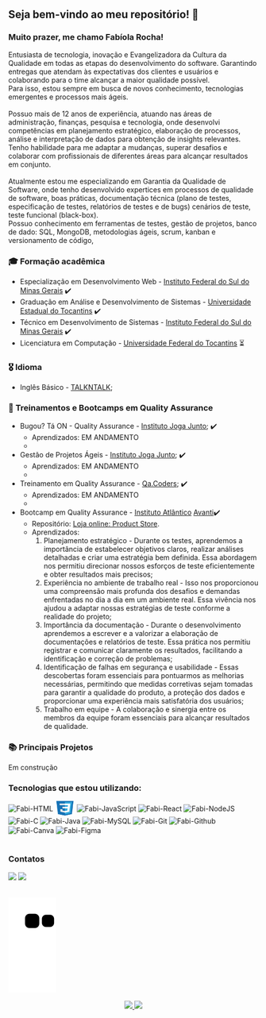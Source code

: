 ## Seja bem-vindo ao meu repositório! 🤝

### Muito prazer, me chamo Fabíola Rocha!

Entusiasta de tecnologia, inovação e Evangelizadora da Cultura da Qualidade em todas as etapas do desenvolvimento do software. Garantindo entregas que atendam às expectativas dos clientes e usuários e colaborando para o time alcançar a maior qualidade possível.<br>
Para isso, estou sempre em busca de novos conhecimento, tecnologias emergentes e processos mais ágeis.
<br><br>
Possuo mais de 12 anos de experiência, atuando nas áreas de administração, finanças, pesquisa e tecnologia, onde desenvolvi competências em planejamento estratégico, elaboração de processos, análise e interpretação de dados para obtenção de insights relevantes. Tenho habilidade para me adaptar a mudanças, superar desafios e colaborar com profissionais de diferentes áreas para alcançar resultados em conjunto. 
<br><br>
Atualmente estou me especializando em Garantia da Qualidade de Software, onde tenho desenvolvido expertices em processos de qualidade de software, boas práticas, documentação técnica (plano de testes, especificação de testes, relatórios de testes e de bugs) cenários de teste, teste funcional (black-box). 
<br>
Possuo conhecimento em ferramentas de testes, gestão de projetos, banco de dado: SQL, MongoDB, metodologias ágeis, scrum, kanban e versionamento de código, 

### 🎓 Formação acadêmica 
- Especialização em Desenvolvimento Web - [Instituto Federal do Sul do Minas Gerais](https://portal.ifsuldeminas.edu.br/) ✔️<br>
- Graduação em Análise e Desenvolvimento de Sistemas -  [Universidade Estadual do Tocantins](https://www.unitins.br/nPortal/) ✔️<br>
- Técnico em Desenvolvimento de Sistemas - [Instituto Federal do Sul do Minas Gerais](https://portal.ifsuldeminas.edu.br/) ✔️<br>
- Licenciatura em Computação -  [Universidade Federal do Tocantins](https://ww2.uft.edu.br/) ⏳

### 🎖️ Idioma 
- Inglês Básico - [TALKNTALK](https://www.talkntalk.com.br/);
  
### 🎯 Treinamentos e Bootcamps em Quality Assurance 
- Bugou? Tá ON - Quality Assurance - [Instituto Joga Junto](https://www.linkedin.com/company/institutojogajunto/); ✔️<br>
  -  Aprendizados: EM ANDAMENTO
  -  
- Gestão de Projetos Ágeis - [Instituto Joga Junto](https://www.linkedin.com/company/institutojogajunto/); ✔️<br>
  -  Aprendizados: EM ANDAMENTO
  -  
- Treinamento em Quality Assurance - [Qa.Coders](https://www.linkedin.com/company/qa-coders/); ✔️<br>
  -  Aprendizados: EM ANDAMENTO
  -  
- Bootcamp em Quality Assurance - [Instituto Atlântico](https://www.linkedin.com/company/instituto-atlantico/) [Avanti](https://www.linkedin.com/company/avantiatlantico/)✔️<br>
  -  Repositório: [Loja online: Product Store](https://github.com/fabiolarocha/bootcampQA_Atlantico).
  -  Aprendizados:
     1. Planejamento estratégico - Durante os testes, aprendemos a importância de estabelecer objetivos claros, realizar análises detalhadas e criar uma estratégia bem definida. Essa abordagem nos permitiu direcionar nossos esforços de teste eficientemente e obter resultados mais precisos;<br>
     2. Experiência no ambiente de trabalho real - Isso nos proporcionou uma compreensão mais profunda dos desafios e demandas enfrentadas no dia a dia em um ambiente real. Essa vivência nos ajudou a adaptar nossas estratégias de teste conforme a realidade do projeto;<br>
     3. Importância da documentação - Durante o desenvolvimento aprendemos a escrever e a valorizar a elaboração de documentações e relatórios de teste. Essa prática nos permitiu registrar e comunicar claramente os resultados, facilitando a identificação e correção de problemas;<br>
     4. Identificação de falhas em segurança e usabilidade - Essas descobertas foram essenciais para pontuarmos as melhorias necessárias, permitindo que medidas corretivas sejam tomadas para garantir a qualidade do produto, a proteção dos dados e proporcionar uma experiência mais satisfatória dos usuários;<br>
     5. Trabalho em equipe - A colaboração e sinergia entre os membros da equipe foram essenciais para alcançar resultados de qualidade. <br>


### 📚 Principais Projetos 
Em construção


### Tecnologias que estou utilizando:
<div style="display: inline_block">
  <img align="center" alt="Fabi-HTML" height="30" width="40" src="https://cdn.jsdelivr.net/gh/devicons/devicon/icons/html5/html5-original.svg"">
  <img align="center" alt="Fabi-CSS" height="30" width="40" src="https://raw.githubusercontent.com/devicons/devicon/master/icons/css3/css3-original.svg">               
  <img align="center" alt="Fabi-JavaScript" height="30" width="40" src="https://cdn.jsdelivr.net/gh/devicons/devicon/icons/javascript/javascript-original.svg">
  <img align="center" alt="Fabi-React" height="30" width="40" src="https://cdn.jsdelivr.net/gh/devicons/devicon/icons/react/react-original.svg">
  <img align="center" alt="Fabi-NodeJS" height="30" width="40" src="https://cdn.jsdelivr.net/gh/devicons/devicon/icons/nodejs/nodejs-original-wordmark.svg">
  <img align="center" alt="Fabi-C" height="30" width="40" src="https://cdn.jsdelivr.net/gh/devicons/devicon/icons/c/c-original.svg">  
  <img align="center" alt="Fabi-Java" height="30" width="40" src="https://cdn.jsdelivr.net/gh/devicons/devicon/icons/java/java-original-wordmark.svg">
  <img align="center" alt="Fabi-MySQL" height="30" width="40" src="https://cdn.jsdelivr.net/gh/devicons/devicon/icons/mysql/mysql-original-wordmark.svg">               
  <img align="center" alt="Fabi-Git" height="30" width="40" src="https://cdn.jsdelivr.net/gh/devicons/devicon/icons/git/git-original-wordmark.svg">    
  <img align="center" alt="Fabi-Github" height="30" width="40" src="https://cdn.jsdelivr.net/gh/devicons/devicon/icons/github/github-original.svg">
  <img align="center" alt="Fabi-Canva" height="30" width="40" src="https://cdn.jsdelivr.net/gh/devicons/devicon/icons/canva/canva-original.svg">
  <img align="center" alt="Fabi-Figma" height="30" width="40" src="https://cdn.jsdelivr.net/gh/devicons/devicon/icons/figma/figma-original.svg">
</div>
<br>
                                                                                                                                               

### Contatos                                                                                                                                                
 <div>
  <a href="https://www.linkedin.com/in/fabiolagrocha" target="_blank"><img src="https://img.shields.io/badge/-LinkedIn-%230077B5?style=for-the-badge&logo=linkedin&logoColor=white" target="_blank"></a>
  <a href="https://www.instagram.com/fagrocha" target="_blank"><img src="https://img.shields.io/badge/-Instagram-%23E4405F?style=for-the-badge&logo=instagram&logoColor=white" target="_blank"></a>                                                                                                              </div>   
 <br> 
 
 ![Snake animation](https://github.com/fabiolarocha/fabiolarocha/blob/output/github-contribution-grid-snake.svg) 
<br>
<div align="center">
  <a href="https://github.com/fabiolarocha">
  <img height="180em" src="https://github-readme-stats.vercel.app/api?username=fabiolarocha&show_icons=true&theme=dark&include_all_commits=true&count_private=true"/>
  <img height="180em" src="https://github-readme-stats.vercel.app/api/top-langs/?username=fabiolarocha&layout=compact&langs_count=7&theme=dark"/>
</div>
<br>
